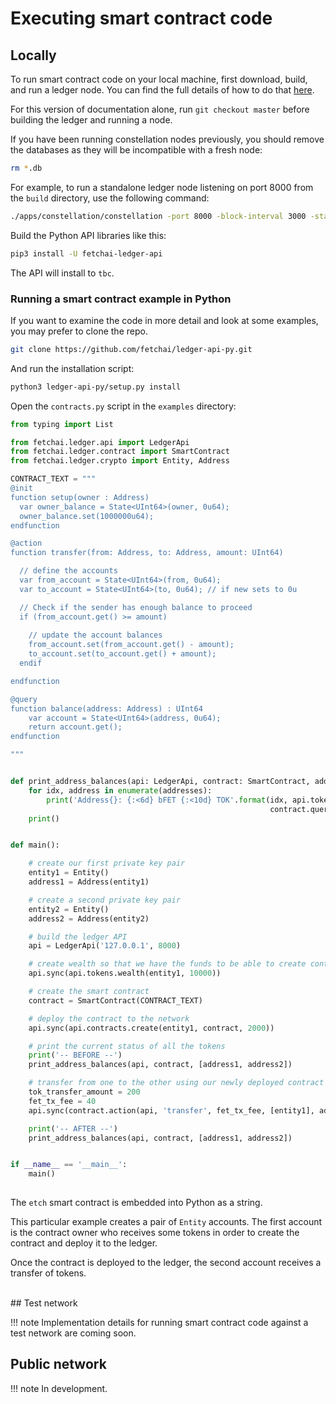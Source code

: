 <h1>Executing smart contract code</h1>

## Locally

To run smart contract code on your local machine, first download, build, and run a ledger node. You can find the full details of how to do that <a href="../.././getting-started/installation-mac/" target=_blank>here</a>.

For this version of documentation alone, run `git checkout master` before building the ledger and running a node.

If you have been running constellation nodes previously, you should remove the databases as they will be incompatible with a fresh node:

``` bash
rm *.db 
```

For example, to run a standalone ledger node listening on port 8000 from the `build` directory, use the following command:

``` bash
./apps/constellation/constellation -port 8000 -block-interval 3000 -standalone
```

Build the Python API libraries like this:

``` bash
pip3 install -U fetchai-ledger-api
```

The API will install to ```tbc```.


### Running a smart contract example in Python

If you want to examine the code in more detail and look at some examples, you may prefer to clone the repo.

``` bash 
git clone https://github.com/fetchai/ledger-api-py.git 
```
And run the installation script:

``` bash
python3 ledger-api-py/setup.py install
```

Open the `contracts.py` script in the `examples` directory:

``` python
from typing import List

from fetchai.ledger.api import LedgerApi
from fetchai.ledger.contract import SmartContract
from fetchai.ledger.crypto import Entity, Address

CONTRACT_TEXT = """
@init
function setup(owner : Address)
  var owner_balance = State<UInt64>(owner, 0u64);
  owner_balance.set(1000000u64);
endfunction

@action
function transfer(from: Address, to: Address, amount: UInt64)

  // define the accounts
  var from_account = State<UInt64>(from, 0u64);
  var to_account = State<UInt64>(to, 0u64); // if new sets to 0u

  // Check if the sender has enough balance to proceed
  if (from_account.get() >= amount)
  
    // update the account balances
    from_account.set(from_account.get() - amount);
    to_account.set(to_account.get() + amount);
  endif

endfunction

@query
function balance(address: Address) : UInt64
    var account = State<UInt64>(address, 0u64);
    return account.get();
endfunction

"""


def print_address_balances(api: LedgerApi, contract: SmartContract, addresses: List[Address]):
    for idx, address in enumerate(addresses):
        print('Address{}: {:<6d} bFET {:<10d} TOK'.format(idx, api.tokens.balance(address),
                                                          contract.query(api, 'balance', address=address)))
    print()


def main():

    # create our first private key pair
    entity1 = Entity()
    address1 = Address(entity1)

    # create a second private key pair
    entity2 = Entity()
    address2 = Address(entity2)

    # build the ledger API
    api = LedgerApi('127.0.0.1', 8000)

    # create wealth so that we have the funds to be able to create contracts on the network
    api.sync(api.tokens.wealth(entity1, 10000))

    # create the smart contract
    contract = SmartContract(CONTRACT_TEXT)

    # deploy the contract to the network
    api.sync(api.contracts.create(entity1, contract, 2000))

    # print the current status of all the tokens
    print('-- BEFORE --')
    print_address_balances(api, contract, [address1, address2])

    # transfer from one to the other using our newly deployed contract
    tok_transfer_amount = 200
    fet_tx_fee = 40
    api.sync(contract.action(api, 'transfer', fet_tx_fee, [entity1], address1, address2, tok_transfer_amount))

    print('-- AFTER --')
    print_address_balances(api, contract, [address1, address2])


if __name__ == '__main__':
    main()
    
```

The `etch` smart contract is embedded into Python as a string.

This particular example creates a pair of `Entity` accounts. The first account is the contract owner who receives some tokens in order to create the contract and deploy it to the ledger. 

Once the contract is deployed to the ledger, the second account receives a transfer of tokens.



<br/>
## Test network

!!! note
	Implementation details for running smart contract code against a test network are coming soon.



## Public network


!!! note
	In development.


<br/>
